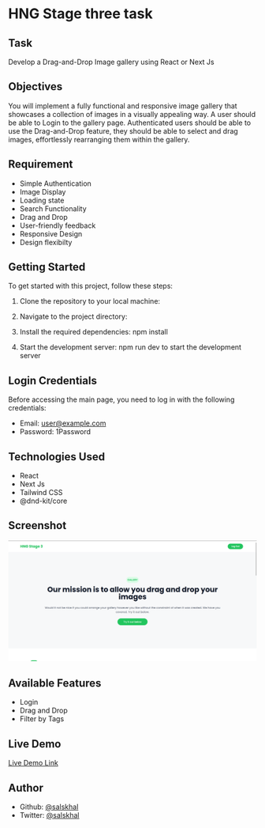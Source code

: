 # HNG Stage three task

## Task

Develop a Drag-and-Drop Image gallery using React or Next Js

## Objectives
You will implement a fully functional and responsive image gallery that showcases a collection of images in a visually appealing way.
A user should be able to Login to the gallery page. Authenticated users should be able to use the Drag-and-Drop feature, they should be able to select and drag images, effortlessly rearranging them within the gallery.

## Requirement
- Simple Authentication
- Image Display
- Loading state
- Search Functionality
- Drag and Drop
- User-friendly feedback
- Responsive Design
- Design flexibilty 

## Getting Started

To get started with this project, follow these steps:

1. Clone the repository to your local machine:

2. Navigate to the project directory:

3. Install the required dependencies:
   npm install

4. Start the development server:
   npm run dev to start the development server


## Login Credentials

Before accessing the main page, you need to log in with the following credentials:

- Email: user@example.com
- Password: 1Password

## Technologies Used

- React
- Next Js
- Tailwind CSS
- @dnd-kit/core

## Screenshot

![screenshot](./public/screenshot.png)

## Available Features

- Login
- Drag and Drop
- Filter by Tags

## Live Demo

[Live Demo Link](https://dropndrag.netlify.app/)

## Author

- Github: [@salskhal](https://github.com/salskhal)
- Twitter: [@salskhal](https://twitter.com/salskhal)